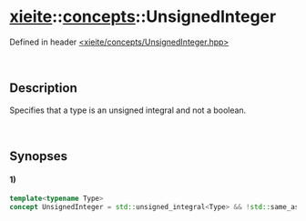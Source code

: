 # [xieite](../xieite.md)\:\:[concepts](../concepts.md)\:\:UnsignedInteger
Defined in header [<xieite/concepts/UnsignedInteger.hpp>](../../include/xieite/concepts/UnsignedInteger.hpp)

&nbsp;

## Description
Specifies that a type is an unsigned integral and not a boolean.

&nbsp;

## Synopses
#### 1)
```cpp
template<typename Type>
concept UnsignedInteger = std::unsigned_integral<Type> && !std::same_as<Type, bool>;
```
